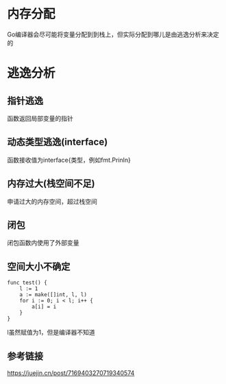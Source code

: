 # 内存分配
Go编译器会尽可能将变量分配到到栈上，但实际分配到哪儿是由逃逸分析来决定的

# 逃逸分析
## 指针逃逸
函数返回局部变量的指针  

## 动态类型逃逸(interface)
函数接收值为interface{类型，例如fmt.Prinln}  

## 内存过大(栈空间不足)
申请过大的内存空间，超过栈空间  

## 闭包
闭包函数内使用了外部变量  

## 空间大小不确定
```
func test() {
	l := 1
	a := make([]int, l, l)
	for i := 0; i < l; i++ {
		a[i] = i
	}
}
```

l虽然赋值为1，但是编译器不知道


## 参考链接
https://juejin.cn/post/7169403270719340574
